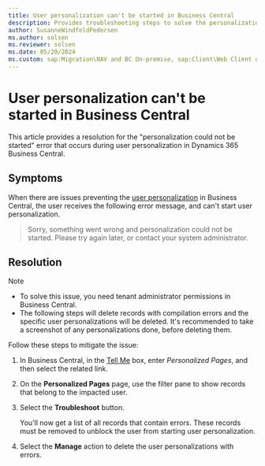 ```yaml
---
title: User personalization can't be started in Business Central
description: Provides troubleshooting steps to solve the personalization could not be started error during user personalization in Dynamics 365 Business Central.
author: SusanneWindfeldPedersen
ms.author: solsen
ms.reviewer: solsen
ms.date: 05/20/2024
ms.custom: sap:Migration\NAV and BC On-premise, sap:Client\Web Client or Browser
---
```

# User personalization can't be started in Business Central

This article provides a resolution for the "personalization could not be started" error that occurs during user personalization in Dynamics 365 Business Central.

## Symptoms

When there are issues preventing the [user personalization](/dynamics365/business-central/ui-personalization-user) in Business Central, the user receives the following error message, and can't start user personalization.

> Sorry, something went wrong and personalization could not be started. Please try again later, or contact your system administrator.

## Resolution

> [!NOTE]
>
> - To solve this issue, you need tenant administrator permissions in Business Central.
> - The following steps will delete records with compilation errors and the specific user personalizations will be deleted. It's recommended to take a screenshot of any personalizations done, before deleting them.

Follow these steps to mitigate the issue:

1. In Business Central, in the [Tell Me](/dynamics365/business-central/dev-itpro/developer/devenv-al-menusuite-functionality) box, enter *Personalized Pages*, and then select the related link.
2. On the **Personalized Pages** page, use the filter pane to show records that belong to the impacted user.
3. Select the **Troubleshoot** button.

   You'll now get a list of all records that contain errors. These records must be removed to unblock the user from starting user personalization.  

4. Select the **Manage** action to delete the user personalizations with errors.

